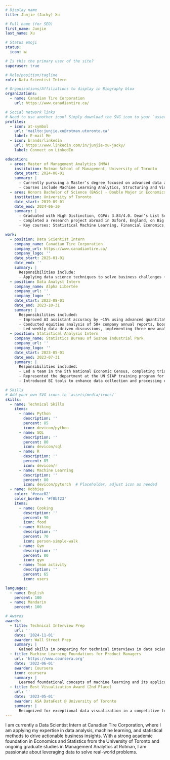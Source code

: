 ```yaml
---
# Display name
title: Junjie (Jacky) Xu

# Full name (for SEO)
first_name: Junjie
last_name: Xu

# Status emoji
status:
  icon: 📊

# Is this the primary user of the site?
superuser: true

# Role/position/tagline
role: Data Scientist Intern

# Organizations/Affiliations to display in Biography blox
organizations:
  - name: Canadian Tire Corporation
    url: https://www.canadiantire.ca/

# Social network links
# Need to use another icon? Simply download the SVG icon to your `assets/media/icons/` folder.
profiles:
  - icon: at-symbol
    url: 'mailto:junjie.xu@rotman.utoronto.ca'
    label: E-mail Me
  - icon: brands/linkedin
    url: https://www.linkedin.com/in/junjie-xu-jacky/
    label: Connect on LinkedIn

education:
  - area: Master of Management Analytics (MMA)
    institution: Rotman School of Management, University of Toronto
    date_start: 2024-08-01
    summary: |
      - Currently pursuing a Master’s degree focused on advanced data analysis, machine learning, and management analytics.
      - Courses include Machine Learning Analytics, Structuring and Visualizing Data, and Tools for Probabilistic Models and Prescriptive Analytics.
  - area: Honors Bachelor of Science (BASc) - Double Major in Economics & Statistics
    institution: University of Toronto
    date_start: 2019-09-01
    date_end: 2024-06-30
    summary: |
      - Graduated with High Distinction, CGPA: 3.84/4.0. Dean’s List Scholar (2021-2023). New College scholarship (2021)
      - Completed a research project abroad in Oxford, England, on Big Data Tools & Applied Machine Learning for Economists.
      - Key courses: Statistical Machine Learning, Financial Economics, and Data Visualization.

work:
  - position: Data Scientist Intern
    company_name: Canadian Tire Corporation
    company_url: https://www.canadiantire.ca/
    company_logo: ''
    date_start: 2025-01-01
    date_end: ''
    summary: |
      Responsibilities include:
      - Applying data science techniques to solve business challenges (ongoing role, specific achievements TBD).
  - position: Data Analyst Intern
    company_name: Alpha Libertée
    company_url: ''
    company_logo: ''
    date_start: 2023-08-01
    date_end: 2023-10-31
    summary: |
      Responsibilities included:
      - Improved AI assistant accuracy by ~15% using advanced quantitative analysis.
      - Conducted equities analysis of 50+ company annual reports, boosting client investment returns by >10%.
      - Led weekly data-driven discussions, implementing three new analytical techniques.
  - position: Statistical Analysis Intern
    company_name: Statistics Bureau of Suzhou Industrial Park
    company_url: ''
    company_logo: ''
    date_start: 2023-05-01
    date_end: 2023-07-31
    summary: |
      Responsibilities included:
      - Led a team in the 5th National Economic Census, completing trial collection three days ahead of schedule.
      - Represented the department at the UN SIAP training program for data visualization and health statistics.
      - Introduced BI tools to enhance data collection and processing efficiency.

# Skills
# Add your own SVG icons to `assets/media/icons/`
skills:
  - name: Technical Skills
    items:
      - name: Python
        description: ''
        percent: 85
        icon: devicon/python
      - name: SQL
        description: ''
        percent: 80
        icon: devicon/sql
      - name: R
        description: ''
        percent: 85
        icon: devicon/r
      - name: Machine Learning
        description: ''
        percent: 80
        icon: devicon/pytorch  # Placeholder, adjust icon as needed
  - name: Hobbies
    color: '#eeac02'
    color_border: '#f0bf23'
    items:
      - name: Cooking
        description: ''
        percent: 90
        icon: food
      - name: Hiking
        description: ''
        percent: 70
        icon: person-simple-walk
      - name: Gym
        description: ''
        percent: 80
        icon: gym
      - name: Team activity
        description: ''
        percent: 65
        icon: users

languages:
  - name: English
    percent: 100
  - name: Mandarin
    percent: 100

# Awards
awards:
  - title: Technical Interview Prep
    url: ''
    date: '2024-11-01'
    awarder: Wall Street Prep
    summary: |
      Gained skills in preparing for technical interviews in data science and analytics.
  - title: Machine Learning Foundations for Product Managers
    url: 'https://www.coursera.org'
    date: '2022-06-01'
    awarder: Coursera
    icon: coursera
    summary: |
      Learned foundational concepts of machine learning and its applications in product management.
  - title: Best Visualization Award (2nd Place)
    url: ''
    date: '2023-05-01'
    awarder: ASA DataFest @ University of Toronto
    summary: |
      Recognized for exceptional data visualization in a competitive team setting.
---
```


I am currently a Data Scientist Intern at Canadian Tire Corporation, where I am applying my expertise in data analysis, machine learning, and statistical methods to drive actionable business insights. 
With a strong academic foundation in Economics and Statistics from the University of Toronto and ongoing graduate studies in Management Analytics at Rotman, I am passionate about leveraging data to solve real-world problems.
